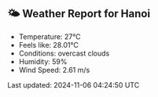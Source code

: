 <!-- WEATHER-START -->
## 🌤 Weather Report for Hanoi

- Temperature: 27°C
- Feels like: 28.01°C
- Conditions: overcast clouds
- Humidity: 59%
- Wind Speed: 2.61 m/s

Last updated: 2024-11-06 04:24:50 UTC
<!-- WEATHER-END -->
